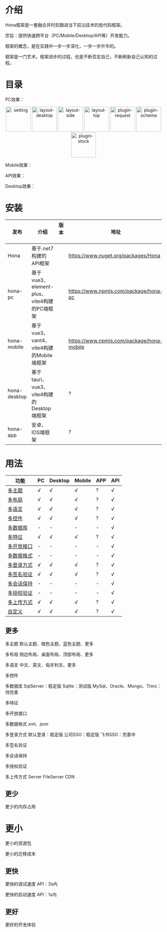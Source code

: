 # 介绍

Hona框架是一套融合并时刻跟进当下前沿技术的低代码框架。

宗旨：提供快速跨平台（PC/Mobile/Desktop/API等）开发能力。

框架的概念，是在实践中一步一步深化，一步一步升华的。

框架是一门艺术。框架进步的过程，也是不断否定自己，不断刷新自己认知的过程。

# 目录

PC效果：
<div style="text-align: center;">
  <img alt="setting" src="https://tool-dev.honastar.com/demo/setting.png?v=1" height="80"/>
  <img alt="layout-desktop" src="https://tool-dev.honastar.com/demo/layout-desktop.png?v=1" height="80"/>
  <img alt="layout-side" src="https://tool-dev.honastar.com/demo/layout-side.png?v=1" height="80"/>
  <img alt="layout-top" src="https://tool-dev.honastar.com/demo/layout-top.png?v=1" height="80"/>
  <img alt="plugin-request" src="https://tool-dev.honastar.com/demo/plugin-request.png?v=1" height="80"/>
  <img alt="plugin-schema" src="https://tool-dev.honastar.com/demo/plugin-schema.png?v=1" height="80"/>
  <img alt="plugin-stock" src="https://tool-dev.honastar.com/demo/plugin-stock.png?v=1" height="80"/>
</div>

Mobile效果：
<div style="text-align: center;">
</div>

API效果：
<div style="text-align: center;">
</div>

Desktop效果：
<div style="text-align: center;">
</div>

# 安装

| 发布           | 介绍                                | 版本 &nbsp;&nbsp; | 地址                                        | 仓储文件夹    | 演示                                                                           |
|--------------|-----------------------------------|-----------------|-------------------------------------------|----------|------------------------------------------------------------------------------|
| Hona         | 基于.net7构建的API框架                   |                 | https://www.nuget.org/packages/Hona       | /api     | [https://dev.honastar.com](https://dev.honastar.com) <br/>sa@hona.com 123456 |
| hona-pc      | 基于vue3、element-plus、vite4构建的PC端框架 |                 | https://www.npmjs.com/package/hona-pc     | /pc      |                                                                              |
| hona-mobile  | 基于vue3、vant4、vite4构建的Mobile端框架    |                 | https://www.npmjs.com/package/hona-mobile | /mobile  |                                                                              |
| hona-desktop | 基于tauri、vue3、vite4构建的Desktop端框架   |                 | ?                                         | /desktop |                                                                              |
| hona-app     | 安卓、IOS端框架                         |                 | ?                                         | /app     |                                                                              |

# 用法

| 功能                    | PC | Desktop | Mobile | APP | API |
|-----------------------|----|---------|--------|-----|-----|
| [多主题](#themes)        | √  | √       | √      | ?   | √   |
| [多布局](#layouts)       | √  | √       | √      | ?   | √   |
| [多语言](#languages)     | √  | √       | √      | ?   | √   |
| [多控件](#controls)      | √  | √       | √      | ?   | √   |
| [多数据库](#providers)    | -  | -       | -      | -   | √   |
| [多特征](#features)      | √  | √       | √      | ?   | √   |
| [多开放接口](#open_api)    | -  | -       | -      | -   | √   |
| [多数据格式](#data_format) | -  | -       | -      | -   | √   |
| [多登录方式](#ssos)        | √  | √       | √      | ?   | √   |
| [多签名验证](#signers)     | √  | √       | √      | ?   | √   |
| [多会话保持](#sessions)    | -  | -       | -      | -   | √   |
| [多授权验证](#auths)       | -  | -       | -      | -   | √   |
| [多上传方式](#uploads)     | √  | √       | √      | ?   | √   |
| [自定义](#custom)        | √  | √       | √      | ?   | √   |

## 更多

<a id="themes">多主题</a>
默认主题、暗色主题、蓝色主题、更多

多布局
侧边布局、桌面布局、顶部布局、更多

多语言
中文、英文、匈牙利文、更多

多控件

多数据库
SqlServer：稳定版
Sqlite：测试版
MySql、Oracle、Mongo、Trino：待完善

多特征

多开放接口

多数据格式
xml、json

多登录方式
默认登录：稳定版
公司SSO：稳定版
飞书SSO：完善中

多签名验证

多会话保持

多授权验证

多上传方式
Server
FileServer
CDN

## 更少

更少的内存占用

# 更小

更小的资源包

更小的迁移成本

## 更快

更快的调试速度
API：3s内

更快的启动速度
API：1s内

## 更好

更好的开发体验